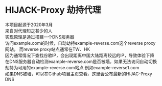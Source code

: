#  HIJACK-Proxy 劫持代理
本项目起源于2020年3月  
来自对代理知之甚少的人  
实现原理是通过搭建一个DNS服务器  
访问example.com的时候，自动劫持example-reverse.com这个reverse proxy网站。
而reverse proxy站点通常在TW、HK  
因为通常情况下查找谷歌IP，会出现距离中国大陆距离较远的IP，导致体验下降  
在DNS服务器自动检测example-reverse.com是否被墙，如果无法访问自动切换劫持为可用的example-reverse.com站点
例如example-reverse1.com  
如果DNS被墙，可以在Github项目主页查看。这里会公布最新的HIJAC-Proxy DNS  

